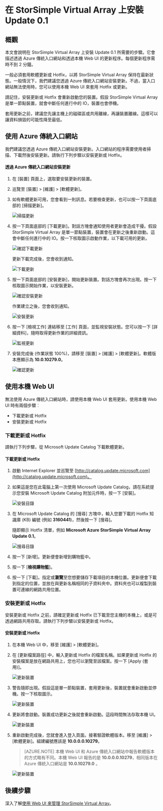 <properties 
   pageTitle="在 StorSimple Virtual Array 上安裝 Update 0.1 | Microsoft Azure"
   description="描述如何使用 StorSimple Virtual Array Web UI 以使用入口網站和 Hotfix 方法套用 Update 0.1。"
   services="storsimple"
   documentationCenter="NA"
   authors="alkohli"
   manager="carmonm"
   editor="" />
<tags 
   ms.service="storsimple"
   ms.devlang="NA"
   ms.topic="article"
   ms.tgt_pltfrm="NA"
   ms.workload="TBD"
   ms.date="05/24/2016"
   ms.author="alkohli" />

# 在 StorSimple Virtual Array 上安裝 Update 0.1

## 概觀

本文會說明在 StorSimple Virtual Array 上安裝 Update 0.1 所需要的步驟。它會描述透過 Azure 傳統入口網站和透過本機 Web UI 的更新程序。每個更新程序需時不到 2 分鐘。

一般必須套用軟體更新或 Hotfix，以將 StorSimple Virtual Array 保持在最新狀態。一般情況下，我們建議您透過 Azure 傳統入口網站安裝更新。不過，當入口網站無法使用時，您可以使用本機 Web UI 來套用 Hotfix 或更新。

請記住，安裝更新或 Hotfix 會重新啟動您的裝置。假設 StorSimple Virtual Array 是單一節點裝置，就會中斷任何進行中的 IO，裝置也會停機。

套用更新之前，建議您先讓主機上的磁碟區或共用離線，再讓裝置離線。這樣可以讓資料損毀的可能性降至最低。

## 使用 Azure 傳統入口網站

我們建議您透過 Azure 傳統入口網站安裝更新。入口網站的程序需要使用者掃描、下載然後安裝更新。請執行下列步驟以安裝更新或 Hotfix。

#### 透過 Azure 傳統入口網站安裝更新

1. 在 [裝置] 頁面上，選取要安裝更新的裝置。

2. 巡覽至 [裝置] > [維護] > [軟體更新]。

3. 如有軟體更新可用，您會看到一則訊息。若要檢查更新，也可以按一下頁面底部的 [掃描更新]。

	![掃描更新](./media/storsimple-ova-install-update-01/aupdate1m.png)

4. 按一下頁面底部的 [下載更新]。對話方塊會通知使用者更新會造成干擾。假設 StorSimple Virtual Array 是單一節點裝置，裝置會在更新之後重新啟動。這會中斷任何進行中的 IO。按一下核取圖示啟動作業，以下載可用的更新。

	![確認下載更新](./media/storsimple-ova-install-update-01/aupdate3m.png)

	更新下載完成後，您會收到通知。

	![下載更新](./media/storsimple-ova-install-update-01/aupdate5m.png)

5. 按一下頁面底部的 [安裝更新]，開始更新裝置。對話方塊會再次出現。按一下核取圖示開始作業，以安裝更新。
 
 	![確認安裝更新](./media/storsimple-ova-install-update-01/aupdate6m.png)
 
 
	作業建立之後，您會收到通知。

	![安裝更新](./media/storsimple-ova-install-update-01/aupdate8m.png)
	
6. 按一下 [檢視工作] 連結移至 [工作] 頁面，並監視安裝狀態。您可以按一下 [詳細資料]，隨時取得更新作業的詳細資訊。

	![監視更新](./media/storsimple-ova-install-update-01/aupdate9m.png)

6. 安裝完成後 (作業狀態 100%)，請移至 [裝置] > [維護] > [軟體更新]。軟體版本應顯示為 **10.0.10279.0**。

	![確認更新](./media/storsimple-ova-install-update-01/aupdate13m.png)

## 使用本機 Web UI 

無法使用 Azure 傳統入口網站時，請使用本機 Web UI 套用更新。使用本機 Web UI 時有兩個步驟︰

- 下載更新或 Hotfix
- 安裝更新或 Hotfix

### 下載更新或 Hotfix

請執行下列步驟，從 Microsoft Update Catalog 下載軟體更新。

#### 下載更新或 Hotfix

1. 啟動 Internet Explorer 並巡覽至 [http://catalog.update.microsoft.com](http://catalog.update.microsoft.com)。

2. 如果這是您在此電腦上第一次使用 Microsoft Update Catalog，請在系統提示您安裝 Microsoft Update Catalog 附加元件時，按一下 [安裝]。
   
	![安裝目錄](./media/storsimple-ova-install-update-01/install-catalog.png)

3. 在 Microsoft Update Catalog 的 [搜尋] 方塊中，輸入您要下載的 Hotfix 知識庫 (KB) 編號 (例如 **3160441**)，然後按一下 [搜尋]。

    隨即顯示 Hotfix 清單，例如 **Microsoft Azure StorSimple Virtual Array Update 0.1**。

    ![搜尋目錄](./media/storsimple-ova-install-update-01/download1.png)

4. 按一下 [新增]。更新便會新增到購物籃中。

5. 按一下 [**檢視購物籃**]。

6. 按一下 [下載]。指定或**瀏覽**至您想要儲存下載項目的本機位置。更新便會下載到指定的位置，並放在與更新名稱相同的子資料夾中。資料夾也可以複製到裝置可連線的網路共用位置。


### 安裝更新或 Hotfix

安裝更新或 Hotfix 之前，請確定更新或 Hotfix 已下載至您主機的本機上，或是可透過網路共用存取。請執行下列步驟以安裝更新或 Hotfix。

#### 安裝更新或 Hotfix

1. 在本機 Web UI 中，移至 [維護] > [軟體更新]。

2. 在 [更新檔案路徑] 中，輸入更新或 Hotfix 的檔案名稱。如果更新或 Hotfix 的安裝檔案是放在網路共用上，您也可以瀏覽至該檔案。按一下 [Apply (套用)]。

	![更新裝置](./media/storsimple-ova-install-update-01/update1m.png)

3.  警告隨即出現。假設這是單一節點裝置，套用更新後，裝置就會重新啟動並停機。按一下核取圖示。

	![更新裝置](./media/storsimple-ova-install-update-01/update4m.png)

4. 更新將會啟動。裝置成功更新之後就會重新啟動。這段時間無法存取本機 UI。

    ![更新裝置](./media/storsimple-ova-install-update-01/update6m.png)

4. 重新啟動完成後，您就會進入登入頁面。接著驗證軟體版本。移至 [維護] > [軟體更新]。組建編號應該是 **10.0.0.0.10279**。

	> [AZURE.NOTE] 本機 Web UI 和 Azure 傳統入口網站中報告軟體版本的方式略有不同。本機 Web UI 報告的是 **10.0.0.0.10279**，相同版本在 Azure 傳統入口網站是 **10.0.10279.0** 。

	![更新裝置](./media/storsimple-ova-install-update-01/update9m.png)

## 後續步驟

深入了解[使用 Web UI 來管理 StorSimple Virtual Array](storsimple-ova-web-ui-admin.md)。

<!---HONumber=AcomDC_0525_2016-->